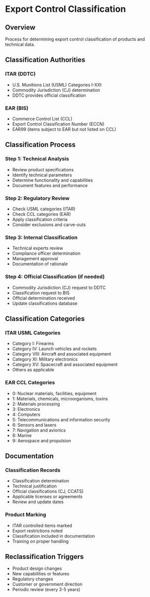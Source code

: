 # Export Control Classification

## Overview

Process for determining export control classification of products and technical data.

## Classification Authorities

### ITAR (DDTC)
- U.S. Munitions List (USML) Categories I-XXI
- Commodity Jurisdiction (CJ) determination
- DDTC provides official classification

### EAR (BIS)
- Commerce Control List (CCL)
- Export Control Classification Number (ECCN)
- EAR99 (items subject to EAR but not listed on CCL)

## Classification Process

### Step 1: Technical Analysis
- Review product specifications
- Identify technical parameters
- Determine functionality and capabilities
- Document features and performance

### Step 2: Regulatory Review
- Check USML categories (ITAR)
- Check CCL categories (EAR)
- Apply classification criteria
- Consider exclusions and carve-outs

### Step 3: Internal Classification
- Technical experts review
- Compliance officer determination
- Management approval
- Documentation of rationale

### Step 4: Official Classification (if needed)
- Commodity Jurisdiction (CJ) request to DDTC
- Classification request to BIS
- Official determination received
- Update classifications database

## Classification Categories

### ITAR USML Categories
- Category I: Firearms
- Category IV: Launch vehicles and rockets
- Category VIII: Aircraft and associated equipment
- Category XI: Military electronics
- Category XV: Spacecraft and associated equipment
- Others as applicable

### EAR CCL Categories
- 0: Nuclear materials, facilities, equipment
- 1: Materials, chemicals, microorganisms, toxins
- 2: Materials processing
- 3: Electronics
- 4: Computers
- 5: Telecommunications and information security
- 6: Sensors and lasers
- 7: Navigation and avionics
- 8: Marine
- 9: Aerospace and propulsion

## Documentation

### Classification Records
- Classification determination
- Technical justification
- Official classifications (CJ, CCATS)
- Applicable licenses or agreements
- Review and update dates

### Product Marking
- ITAR controlled items marked
- Export restrictions noted
- Classification included in documentation
- Training on proper handling

## Reclassification Triggers

- Product design changes
- New capabilities or features
- Regulatory changes
- Customer or government direction
- Periodic review (every 3-5 years)
